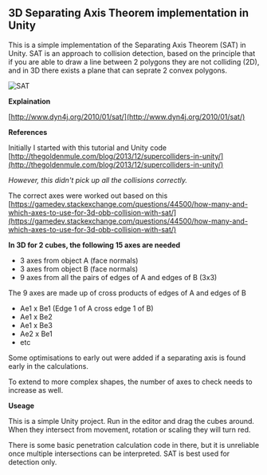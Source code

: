 ## 3D Separating Axis Theorem implementation in Unity

This is a simple implementation of the Separating Axis Theorem (SAT) in Unity.
SAT is an approach to collision detection, based on the principle that if you are able to draw a line between 2 polygons they are not colliding (2D), and in 3D there exists a plane that can seprate 2 convex polygons.

![SAT](https://s3.amazonaws.com/irix-github/separatingAxisTest.gif)

**Explaination** 

[http://www.dyn4j.org/2010/01/sat/](http://www.dyn4j.org/2010/01/sat/)

**References** 

Initially I started with this tutorial and Unity code [http://thegoldenmule.com/blog/2013/12/supercolliders-in-unity/](http://thegoldenmule.com/blog/2013/12/supercolliders-in-unity/)

_However, this didn't pick up all the collisions correctly._

The correct axes were worked out based on this [https://gamedev.stackexchange.com/questions/44500/how-many-and-which-axes-to-use-for-3d-obb-collision-with-sat/](https://gamedev.stackexchange.com/questions/44500/how-many-and-which-axes-to-use-for-3d-obb-collision-with-sat/)

**In 3D for 2 cubes, the following 15 axes are needed**

* 3 axes from object A (face normals)
* 3 axes from object B (face normals)
* 9 axes from all the pairs of edges of A and edges of B (3x3)


The 9 axes are made up of cross products of edges of A and edges of B

* Ae1 x Be1 (Edge 1 of A cross edge 1 of B)
* Ae1 x Be2
* Ae1 x Be3
* Ae2 x Be1
* etc

Some optimisations to early out were added if a separating axis is found early in the calculations.

To extend to more complex shapes, the number of axes to check needs to increase as well.

**Useage** 

This is a simple Unity project. Run in the editor and drag the cubes around. When they intersect from movement, rotation or scaling they will turn red.

There is some basic penetration calculation code in there, but it is unreliable once multiple intersections can be interpreted. SAT is best used for detection only.
